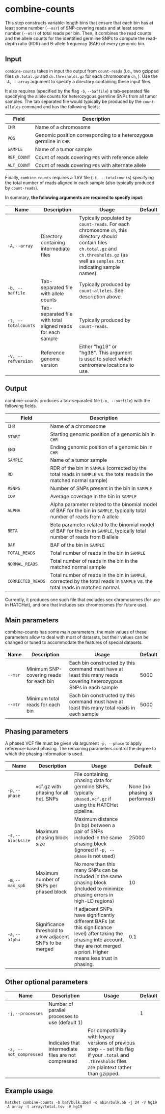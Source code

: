 # combine-counts

This step constructs variable-length bins that ensure that each bin has at least some number (`--msr`) of SNP-covering reads and at least some number (`--mtr`) of total reads per bin. Then, it combines the read counts and the allele counts for the identified germline SNPs to compute the read-depth ratio (RDR) and B-allele frequency (BAF) of every genomic bin.

## Input

`combine-counts` takes in input the output from `count-reads` (i.e., two gzipped files `ch.total.gz` and `ch.thresholds.gz` for each chromosome `ch`, ). Use the `-A, --array` argument to specify a directory containing these input files.

It also requires (specified by the flag `-b`, `--baffile`) a tab-separated file specifying the allele counts for heterozygous germline SNPs from all tumor samples. The tab separated file would typically be produced by the `count-alleles` command and has the following fields:

| Field | Description |
|-------|-------------|
| `CHR` | Name of a chromosome |
| `POS` | Genomic position corresponding to a heterozygous germline in `CHR` |
| `SAMPLE` | Name of a tumor sample |
| `REF_COUNT` | Count of reads covering `POS` with reference allele |
| `ALT_COUNT` | Count of reads covering `POS` with alternate allele |

Finally, `combine-counts` requires a TSV file (`-t, --totalcounts`) specifying the total number of reads aligned in each sample (also typically produced by `count-reads`).

In summary, **the following arguments are required to specify input**:

| Name | Description | Usage | Default |
|------|-------------|-------|---------|
| `-A`, `--array`  | Directory containing intermediate files | Typically populated by `count-reads`. For each chromosome `ch`, this directory should contain files `ch.total.gz` and `ch.thresholds.gz` (as well as `samples.txt` indicating sample names) |  |
| `-b, --baffile`  | Tab-separated file with allele counts | Typically produced by `count-alleles`. See description above. |  |
| `-t, --totalcounts`  | Tab-separated file with total aligned reads for each sample | Typically produced by `count-reads`. | |
| `-V, --refversion` | Reference genome version | Either "hg19" or "hg38". This argument is used to select which centromere locations to use. |


## Output

combine-counts produces a tab-separated file (`-o, --outfile`) with the following fields.

| Field | Description |
|-------|-------------|
| `CHR` | Name of a chromosome |
| `START` | Starting genomic position of a genomic bin in `CHR` |
| `END` | Ending genomic position of a genomic bin in `CHR` |
| `SAMPLE` | Name of a tumor sample |
| `RD` | RDR of the bin in `SAMPLE` (corrected by the total reads in `SAMPLE` vs. the total reads in the matched normal sample) |
| `#SNPS` | Number of SNPs present in the bin in `SAMPLE` |
| `COV` | Average coverage in the bin in `SAMPLE` |
| `ALPHA` | Alpha parameter related to the binomial model of BAF for the bin in `SAMPLE`, typically total number of reads from A allele |
| `BETA` | Beta parameter related to the binomial model of BAF for the bin in `SAMPLE`, typically total number of reads from B allele |
| `BAF` | BAF of the bin in `SAMPLE` |
| `TOTAL_READS` | Total number of reads in the bin in `SAMPLE` |
| `NORMAL_READS` |  Total number of reads in the bin in the matched normal sample |
| `CORRECTED_READS` |  Total number of reads in the bin in `SAMPLE`, corrected by the total reads in `SAMPLE` vs. the total reads in matched normal. |

Currently, it produces one such file that excludes sex chromosomes (for use in HATCHet), and one that includes sex chromosomes (for future use).

## Main parameters

combine-counts has some main parameters; the main values of these parameters allow to deal with most of datasets, but their values can be changed or tuned to accommodate the features of special datasets.

| Name | Description | Usage | Default |
|------|-------------|-------|---------|
| `--msr`  | Minimum SNP-covering reads for each bin | Each bin constructed by this command must have at least this many reads covering heterozygous SNPs in each sample | 5000 |
| `--mtr`  | Minimum total reads for each bin | Each bin constructed by this command must have at least this many total reads in each sample | 5000 |

## Phasing parameters
A phased VCF file must be given via argument `-p, --phase` to apply reference-based phasing. The remaining parameters control the degree to which the phasing information is used.

| Name | Description | Usage | Default |
|------|-------------|-------|---------|
| `-p`, `--phase`  | vcf.gz with phasing for all het. SNPs | File containing phasing data for germline SNPs, typically `phased.vcf.gz` if using the HATCHet pipeline. | None (no phasing is performed) |
| `-s`, `--blocksize`  | Maximum phasing block size | Maximum distance (in bp) between a pair of SNPs included in the same phasing block (ignored if `-p, --phase` is not used) | 25000 |
| `-m`, `--max_spb`  | Maximum number of SNPs per phased block | No more than this many SNPs can be included in the same phasing block (included to minimize phasing errors in high-LD regions) | 10 |
| `-a`, `--alpha`  | Significance threshold to allow adjacent SNPs to be merged | If adjacent SNPs have significantly different BAFs (at this significance level) after taking the phasing into account, they are not merged a priori. Higher means less trust in phasing. | 0.1 |

## Other optional parameters

| Name | Description | Usage | Default |
|------|-------------|-------|---------|
| `-j`, `--processes` | Number of parallel processes to use (default 1) |  | 1 |
| `-z, --not_compressed`  | Indicates that intermediate files are not compressed | For compatibility with legacy versions of previous step -- set this flag if your `.total` and `.thresholds` files are plaintext rather than gzipped. |  |

## Example usage
`hatchet combine-counts -b baf/bulk.1bed -o abin/bulk.bb -j 24 -V hg19 -A array -t array/total.tsv -V hg19`
